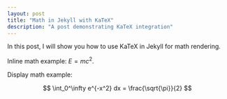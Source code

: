 ```yaml
---
layout: post
title: "Math in Jekyll with KaTeX"
description: "A post demonstrating KaTeX integration"
---
```


In this post, I will show you how to use KaTeX in Jekyll for math rendering.

Inline math example: $E = mc^2$.

Display math example:

$$
\int_0^\infty e^{-x^2} dx = \frac{\sqrt{\pi}}{2}
$$
